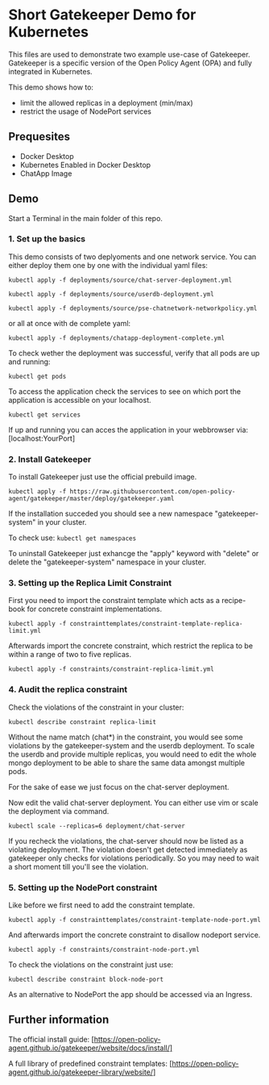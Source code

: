 # Short Gatekeeper Demo for Kubernetes 

This files are used to demonstrate two example use-case of Gatekeeper.
Gatekeeper is a specific version of the Open Policy Agent (OPA) and fully integrated in Kubernetes.

This demo shows how to:
- limit the allowed replicas in a deployment (min/max)
- restrict the usage of NodePort services

## Prequesites

- Docker Desktop
- Kubernetes Enabled in Docker Desktop
- ChatApp Image

## Demo
Start a Terminal in the main folder of this repo.
### 1. Set up the basics

This demo consists of two deplyoments and one network service. You can either deploy them one by one with the individual yaml files:

`kubectl apply -f deployments/source/chat-server-deployment.yml`

`kubectl apply -f deployments/source/userdb-deployment.yml`

`kubectl apply -f deployments/source/pse-chatnetwork-networkpolicy.yml`

or all at once with de complete yaml:

`kubectl apply -f deployments/chatapp-deployment-complete.yml`

To check wether the deployment was successful, verify that all pods are up and running:

`kubectl get pods`

To access the application check the services to see on which port the application is accessible on your localhost.

`kubectl get services`

If up and running you can acces the application in your webbrowser via: 
[localhost:YourPort]

### 2. Install Gatekeeper

To install Gatekeeper just use the official prebuild image.

`kubectl apply -f https://raw.githubusercontent.com/open-policy-agent/gatekeeper/master/deploy/gatekeeper.yaml`

If the installation succeded you should see a new namespace "gatekeeper-system" in your cluster.

To check use: `kubectl get namespaces`

To uninstall Gatekeeper just exhancge the "apply" keyword with "delete" or delete the "gatekeeper-system" namespace in your cluster. 

### 3. Setting up the Replica Limit Constraint 

First you need to import the constraint template which acts as a recipe-book for concrete constraint implementations.

`kubectl apply -f constrainttemplates/constraint-template-replica-limit.yml`

Afterwards import the concrete constraint, which restrict the replica to be within a range of two to five replicas.

`kubectl apply -f constraints/constraint-replica-limit.yml`

### 4. Audit the replica constraint

Check the violations of the constraint in your cluster:

`kubectl describe constraint replica-limit`

Without the name match (chat*) in the constraint,
you would see some violations by the gatekeeper-system and the userdb deployment.
To scale the userdb and provide multiple replicas, you would need to edit the whole mongo deployment to be able to share the same data amongst multiple pods.

For the sake of ease we just focus on the chat-server deployment.

Now edit the valid chat-server deployment.
You can either use vim or scale the deployment via command.

`kubectl scale --replicas=6 deployment/chat-server`

If you recheck the violations, the chat-server should now be listed as a violating deployment.
The violation doesn't get detected immediately as gatekeeper only checks for violations periodically.
So you may need to wait a short moment till you'll see the violation.

### 5. Setting up the NodePort constraint

Like before we first need to add the constraint template.

`kubectl apply -f constrainttemplates/constraint-template-node-port.yml`

And afterwards import the concrete constraint to disallow nodeport service.

`kubectl apply -f constraints/constraint-node-port.yml`

To check the violations on the constraint just use:

`kubectl describe constraint block-node-port`

As an alternative to NodePort the app should be accessed via an Ingress.



## Further information
The official install guide:
[https://open-policy-agent.github.io/gatekeeper/website/docs/install/]

A full library of predefined constraint templates:
[https://open-policy-agent.github.io/gatekeeper-library/website/]